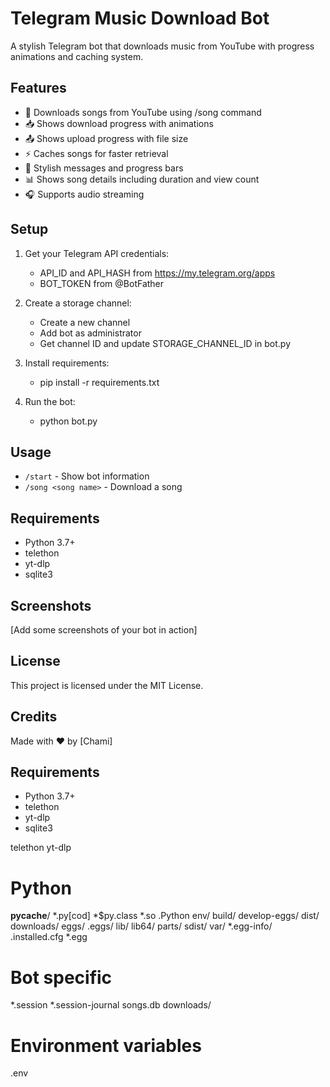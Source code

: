 # Telegram Music Download Bot

A stylish Telegram bot that downloads music from YouTube with progress animations and caching system.

## Features
- 🎵 Downloads songs from YouTube using /song command
- 📥 Shows download progress with animations
- 📤 Shows upload progress with file size
- ⚡ Caches songs for faster retrieval
- 🎨 Stylish messages and progress bars
- 📊 Shows song details including duration and view count
- 🎧 Supports audio streaming

## Setup
1. Get your Telegram API credentials:
   - API_ID and API_HASH from https://my.telegram.org/apps
   - BOT_TOKEN from @BotFather

2. Create a storage channel:
   - Create a new channel
   - Add bot as administrator
   - Get channel ID and update STORAGE_CHANNEL_ID in bot.py

3. Install requirements:
   - pip install -r requirements.txt

4. Run the bot:
   - python bot.py



## Usage
- `/start` - Show bot information
- `/song <song name>` - Download a song

## Requirements
- Python 3.7+
- telethon
- yt-dlp
- sqlite3

## Screenshots
[Add some screenshots of your bot in action]

## License
This project is licensed under the MIT License.

## Credits
Made with ❤️ by [Chami]

## Requirements
- Python 3.7+
- telethon
- yt-dlp
- sqlite3

telethon
yt-dlp

# Python
__pycache__/
*.py[cod]
*$py.class
*.so
.Python
env/
build/
develop-eggs/
dist/
downloads/
eggs/
.eggs/
lib/
lib64/
parts/
sdist/
var/
*.egg-info/
.installed.cfg
*.egg

# Bot specific
*.session
*.session-journal
songs.db
downloads/

# Environment variables
.env